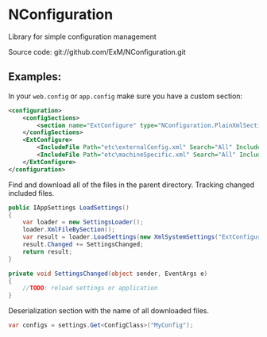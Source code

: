 NConfiguration
===

Library for simple configuration management

Source code:
 git://github.com/ExM/NConfiguration.git

 
Examples:
---

In your `web.config` or `app.config` make sure you have a custom section:

```xml
<configuration>
	<configSections>
		<section name="ExtConfigure" type="NConfiguration.PlainXmlSection, NConfiguration"/>
	</configSections>
	<ExtConfigure>
		<IncludeFile Path="etc\externalConfig.xml" Search="All" Include="All" Required="true"/>
		<IncludeFile Path="etc\machineSpecific.xml" Search="All" Include="All" Required="true"/>
	</ExtConfigure>
</configuration>
```

Find and download all of the files in the parent directory.
Tracking changed included files.

```c# 
public IAppSettings LoadSettings()
{
	var loader = new SettingsLoader();
	loader.XmlFileBySection();
	var result = loader.LoadSettings(new XmlSystemSettings("ExtConfigure"));
	result.Changed += SettingsChanged;
	return result;
}

private void SettingsChanged(object sender, EventArgs e)
{
	//TODO: reload settings or application
}
```

Deserialization section with the name of all downloaded files.

```c# 
var configs = settings.Get<ConfigClass>("MyConfig");
```
